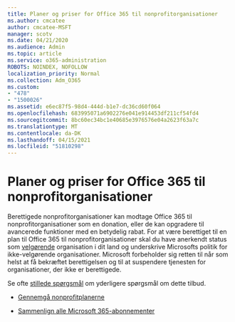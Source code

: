 ```yaml
---
title: Planer og priser for Office 365 til nonprofitorganisationer
ms.author: cmcatee
author: cmcatee-MSFT
manager: scotv
ms.date: 04/21/2020
ms.audience: Admin
ms.topic: article
ms.service: o365-administration
ROBOTS: NOINDEX, NOFOLLOW
localization_priority: Normal
ms.collection: Adm_O365
ms.custom:
- "478"
- "1500026"
ms.assetid: e6ec87f5-98d4-444d-b1e7-dc36cd60f064
ms.openlocfilehash: 683995071a6902276e041e914453df211cf54fd4
ms.sourcegitcommit: 8bc60ec34bc1e40685e3976576e04a2623f63a7c
ms.translationtype: MT
ms.contentlocale: da-DK
ms.lasthandoff: 04/15/2021
ms.locfileid: "51810298"
---
```

# <a name="office-365-for-nonprofit-plans-and-pricing"></a>Planer og priser for Office 365 til nonprofitorganisationer

Berettigede nonprofitorganisationer kan modtage Office 365 til nonprofitorganisationer som en donation, eller de kan opgradere til avancerede funktioner med en betydelig rabat. For at være berettiget til en plan til Office 365 til nonprofitorganisationer skal du have anerkendt status som [velgørende](https://go.microsoft.com/fwlink/p/?LinkID=330253) organisation i dit land og underskrive Microsofts politik for ikke-velgørende organisationer. Microsoft forbeholder sig retten til når som helst at få bekræftet berettigelsen og til at suspendere tjenesten for organisationer, der ikke er berettigede.
  
Se ofte [stillede spørgsmål](https://products.office.com/nonprofit/office-365-nonprofit) om yderligere spørgsmål om dette tilbud.
  
- [Gennemgå nonprofitplanerne](https://products.office.com/nonprofit/office-365-nonprofit-plans-and-pricing?tab=1)

- [Sammenlign alle Microsoft 365-abonnementer](https://products.office.com/business/compare-more-office-365-for-business-plans)